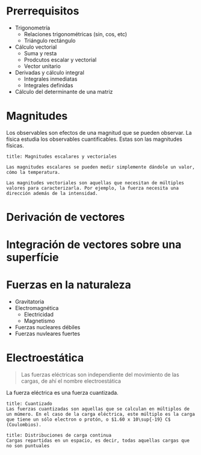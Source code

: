 
# Prerrequisitos

- Trigonometría
	- Relaciones trigonométricas (sin, cos, etc)
	- Triángulo rectángulo
- Cálculo vectorial
	- Suma y resta
	- Prodcutos escalar y vectorial
	- Vector unitario
- Derivadas y cálculo integral
	- Integrales inmediatas
	- Integrales definidas
- Cálculo del determinante de una matriz

# Magnitudes

Los observables son efectos de una magnitud que se pueden observar. La física estudia los observables cuantificables. Estas son las magnitudes físicas. 

```ad-note
title: Magnitudes escalares y vectoriales

Las magnitudes escalares se pueden medir simplemente dándole un valor, cómo la temperatura.

Las magnitudes vectoriales son aquellas que necesitan de múltiples valores para caracterizarla. Por ejemplo, la fuerza necesita una dirección además de la intensidad.
```

# Derivación de vectores
# Integración de vectores sobre una superfície


# Fuerzas en la naturaleza

- Gravitatoria
- Electromagnética
	- Electricidad
	- Magnetismo
- Fuerzas nucleares débiles
- Fuerzas nuvleares fuertes

# Electroestática

> Las fuerzas eléctricas son independiente del movimiento de las cargas, de ahí el nombre electroestática

La fuerza eléctrica es una fuerza cuantizada.

```ad-info
title: Cuantizado
Las fuerzas cuantizadas son aquellas que se calculan en múltiplos de un múmero. En el caso de la carga eléctrica, este múltiplo es la carga que tiene un sólo electron o protón, o $1.60 x 10\sup{-19} C$ (Coulombios).
```

```ad-info
title: Distribuciones de carga continua
Cargas repartidas en un espacio, es decir, todas aquellas cargas que no son puntuales
```

# 